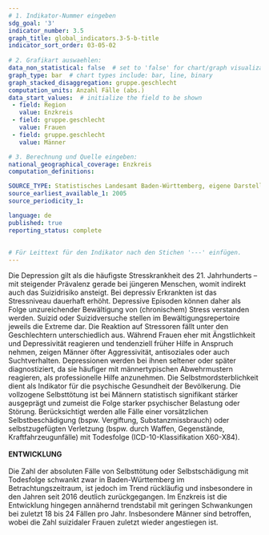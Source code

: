 ```yaml
---
# 1. Indikator-Nummer eingeben 
sdg_goal: '3' 
indicator_number: 3.5
graph_title: global_indicators.3-5-b-title
indicator_sort_order: 03-05-02
 
# 2. Grafikart auswaehlen: 
data_non_statistical: false  # set to 'false' for chart/graph visualization 
graph_type: bar  # chart types include: bar, line, binary 
graph_stacked_disaggregation: gruppe.geschlecht
computation_units: Anzahl Fälle (abs.) 
data_start_values:  # initialize the field to be shown  
 - field: Region 
   value: Enzkreis
 - field: gruppe.geschlecht 
   value: Frauen
 - field: gruppe.geschlecht 
   value: Männer

# 3. Berechnung und Quelle eingeben: 
national_geographical_coverage: Enzkreis
computation_definitions: 

SOURCE_TYPE: Statistisches Landesamt Baden-Württemberg, eigene Darstellung
source_earliest_available_1: 2005
source_periodicity_1: 

language: de   
published: true 
reporting_status: complete
 
 
# Für Leittext für den Indikator nach den Stichen '---' einfügen. 
---
```


Die Depression gilt als die häufigste Stresskrankheit des 21. Jahrhunderts – mit steigender Prävalenz gerade bei jüngeren Menschen, womit indirekt auch das Suizidrisiko ansteigt. Bei depressiv Erkrankten ist das Stressniveau dauerhaft erhöht. Depressive Episoden können daher als Folge unzureichender Bewältigung von (chronischem) Stress verstanden werden. Suizid oder Suizidversuche stellen im Bewältigungsrepertoire jeweils die Extreme dar. Die Reaktion auf Stressoren fällt unter den Geschlechtern unterschiedlich aus. Während Frauen eher mit Ängstlichkeit und Depressivität reagieren und tendenziell früher Hilfe in Anspruch nehmen, zeigen Männer öfter Aggressivität, antisoziales oder auch Suchtverhalten. Depressionen werden bei ihnen seltener oder später diagnostiziert, da sie häufiger mit männertypischen Abwehrmustern reagieren, als professionelle Hilfe anzunehmen. Die Selbstmordsterblichkeit dient als Indikator für die psychische Gesundheit der Bevölkerung. Die vollzogene Selbsttötung ist bei Männern statistisch signifikant stärker ausgeprägt und zumeist die Folge starker psychischer Belastung oder Störung. Berücksichtigt werden alle Fälle einer vorsätzlichen Selbstbeschädigung (bspw. Vergiftung, Substanzmissbrauch) oder selbstzugefügten Verletzung (bspw. durch Waffen, Gegenstände, Kraftfahrzeugunfälle) mit Todesfolge (ICD-10-Klassifikation X60-X84). <br>
<br>
**ENTWICKLUNG** <br>
<br>
Die Zahl der absoluten Fälle von Selbsttötung oder Selbstschädigung mit Todesfolge schwankt zwar in Baden-Württemberg im Betrachtungszeitraum, ist jedoch im Trend rückläufig und insbesondere in den Jahren seit 2016 deutlich zurückgegangen. Im Enzkreis ist die Entwicklung hingegen annähernd trendstabil mit geringen Schwankungen bei zuletzt 18 bis 24 Fällen pro Jahr. Insbesondere Männer sind betroffen, wobei die Zahl suizidaler Frauen zuletzt wieder angestiegen ist.

